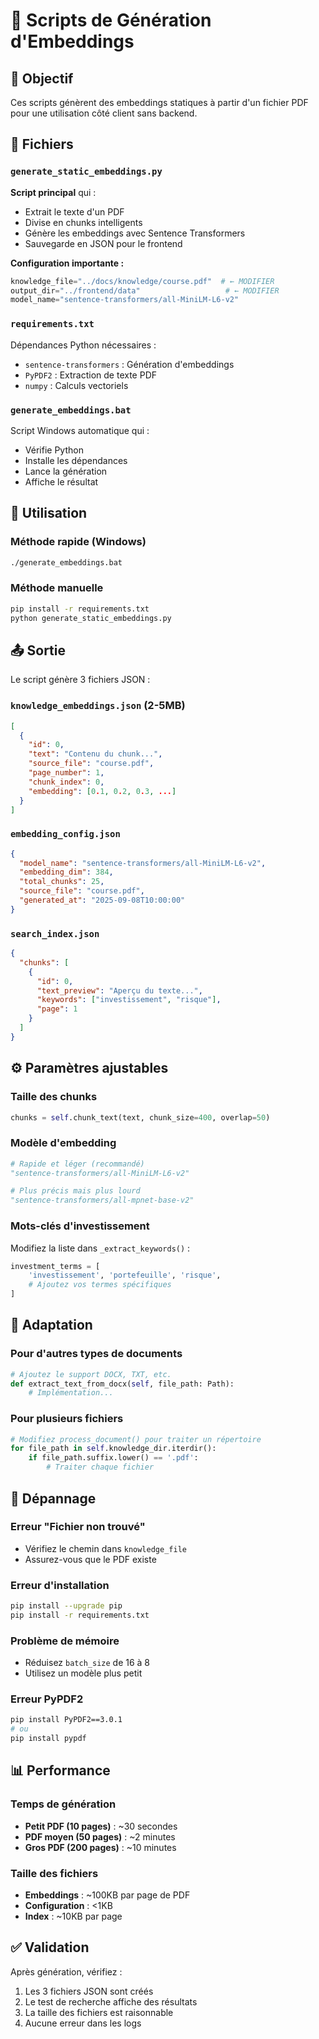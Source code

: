 # 📝 Scripts de Génération d'Embeddings

## 🎯 Objectif
Ces scripts génèrent des embeddings statiques à partir d'un fichier PDF pour une utilisation côté client sans backend.

## 📁 Fichiers

### `generate_static_embeddings.py`
**Script principal** qui :
- Extrait le texte d'un PDF
- Divise en chunks intelligents
- Génère les embeddings avec Sentence Transformers
- Sauvegarde en JSON pour le frontend

**Configuration importante :**
```python
knowledge_file="../docs/knowledge/course.pdf"  # ← MODIFIER
output_dir="../frontend/data"                   # ← MODIFIER
model_name="sentence-transformers/all-MiniLM-L6-v2"
```

### `requirements.txt`
Dépendances Python nécessaires :
- `sentence-transformers` : Génération d'embeddings
- `PyPDF2` : Extraction de texte PDF
- `numpy` : Calculs vectoriels

### `generate_embeddings.bat`
Script Windows automatique qui :
- Vérifie Python
- Installe les dépendances
- Lance la génération
- Affiche le résultat

## 🚀 Utilisation

### Méthode rapide (Windows)
```bash
./generate_embeddings.bat
```

### Méthode manuelle
```bash
pip install -r requirements.txt
python generate_static_embeddings.py
```

## 📤 Sortie

Le script génère 3 fichiers JSON :

### `knowledge_embeddings.json` (2-5MB)
```json
[
  {
    "id": 0,
    "text": "Contenu du chunk...",
    "source_file": "course.pdf",
    "page_number": 1,
    "chunk_index": 0,
    "embedding": [0.1, 0.2, 0.3, ...]
  }
]
```

### `embedding_config.json`
```json
{
  "model_name": "sentence-transformers/all-MiniLM-L6-v2",
  "embedding_dim": 384,
  "total_chunks": 25,
  "source_file": "course.pdf",
  "generated_at": "2025-09-08T10:00:00"
}
```

### `search_index.json`
```json
{
  "chunks": [
    {
      "id": 0,
      "text_preview": "Aperçu du texte...",
      "keywords": ["investissement", "risque"],
      "page": 1
    }
  ]
}
```

## ⚙️ Paramètres ajustables

### Taille des chunks
```python
chunks = self.chunk_text(text, chunk_size=400, overlap=50)
```

### Modèle d'embedding
```python
# Rapide et léger (recommandé)
"sentence-transformers/all-MiniLM-L6-v2"

# Plus précis mais plus lourd
"sentence-transformers/all-mpnet-base-v2"
```

### Mots-clés d'investissement
Modifiez la liste dans `_extract_keywords()` :
```python
investment_terms = [
    'investissement', 'portefeuille', 'risque',
    # Ajoutez vos termes spécifiques
]
```

## 🔧 Adaptation

### Pour d'autres types de documents
```python
# Ajoutez le support DOCX, TXT, etc.
def extract_text_from_docx(self, file_path: Path):
    # Implémentation...
```

### Pour plusieurs fichiers
```python
# Modifiez process_document() pour traiter un répertoire
for file_path in self.knowledge_dir.iterdir():
    if file_path.suffix.lower() == '.pdf':
        # Traiter chaque fichier
```

## 🐛 Dépannage

### Erreur "Fichier non trouvé"
- Vérifiez le chemin dans `knowledge_file`
- Assurez-vous que le PDF existe

### Erreur d'installation
```bash
pip install --upgrade pip
pip install -r requirements.txt
```

### Problème de mémoire
- Réduisez `batch_size` de 16 à 8
- Utilisez un modèle plus petit

### Erreur PyPDF2
```bash
pip install PyPDF2==3.0.1
# ou
pip install pypdf
```

## 📊 Performance

### Temps de génération
- **Petit PDF (10 pages)** : ~30 secondes
- **PDF moyen (50 pages)** : ~2 minutes  
- **Gros PDF (200 pages)** : ~10 minutes

### Taille des fichiers
- **Embeddings** : ~100KB par page de PDF
- **Configuration** : <1KB
- **Index** : ~10KB par page

## ✅ Validation

Après génération, vérifiez :
1. Les 3 fichiers JSON sont créés
2. Le test de recherche affiche des résultats
3. La taille des fichiers est raisonnable
4. Aucune erreur dans les logs

